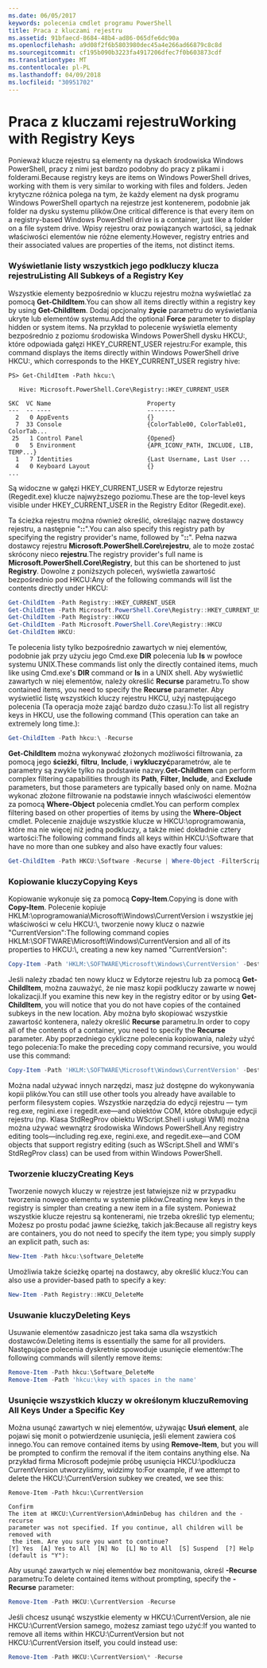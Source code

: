 ```yaml
---
ms.date: 06/05/2017
keywords: polecenia cmdlet programu PowerShell
title: Praca z kluczami rejestru
ms.assetid: 91bfaecd-8684-48b4-ad86-065dfe6dc90a
ms.openlocfilehash: a9d08f2f6b5803980dec45a4e266ad66879c8c8d
ms.sourcegitcommit: cf195b090b3223fa4917206dfec7f0b603873cdf
ms.translationtype: MT
ms.contentlocale: pl-PL
ms.lasthandoff: 04/09/2018
ms.locfileid: "30951702"
---
```

# <a name="working-with-registry-keys"></a><span data-ttu-id="604dd-103">Praca z kluczami rejestru</span><span class="sxs-lookup"><span data-stu-id="604dd-103">Working with Registry Keys</span></span>

<span data-ttu-id="604dd-104">Ponieważ klucze rejestru są elementy na dyskach środowiska Windows PowerShell, pracy z nimi jest bardzo podobny do pracy z plikami i folderami.</span><span class="sxs-lookup"><span data-stu-id="604dd-104">Because registry keys are items on Windows PowerShell drives, working with them is very similar to working with files and folders.</span></span> <span data-ttu-id="604dd-105">Jeden krytyczne różnica polega na tym, że każdy element na dysk programu Windows PowerShell opartych na rejestrze jest kontenerem, podobnie jak folder na dysku systemu plików.</span><span class="sxs-lookup"><span data-stu-id="604dd-105">One critical difference is that every item on a registry-based Windows PowerShell drive is a container, just like a folder on a file system drive.</span></span> <span data-ttu-id="604dd-106">Wpisy rejestru oraz powiązanych wartości, są jednak właściwości elementów nie różne elementy.</span><span class="sxs-lookup"><span data-stu-id="604dd-106">However, registry entries and their associated values are properties of the items, not distinct items.</span></span>

### <a name="listing-all-subkeys-of-a-registry-key"></a><span data-ttu-id="604dd-107">Wyświetlanie listy wszystkich jego podkluczy klucza rejestru</span><span class="sxs-lookup"><span data-stu-id="604dd-107">Listing All Subkeys of a Registry Key</span></span>

<span data-ttu-id="604dd-108">Wszystkie elementy bezpośrednio w kluczu rejestru można wyświetlać za pomocą **Get-ChildItem**.</span><span class="sxs-lookup"><span data-stu-id="604dd-108">You can show all items directly within a registry key by using **Get-ChildItem**.</span></span> <span data-ttu-id="604dd-109">Dodaj opcjonalny **życie** parametru do wyświetlania ukryte lub elementów systemu.</span><span class="sxs-lookup"><span data-stu-id="604dd-109">Add the optional **Force** parameter to display hidden or system items.</span></span> <span data-ttu-id="604dd-110">Na przykład to polecenie wyświetla elementy bezpośrednio z poziomu środowiska Windows PowerShell dysku HKCU:, które odpowiada gałęzi HKEY_CURRENT_USER rejestru:</span><span class="sxs-lookup"><span data-stu-id="604dd-110">For example, this command displays the items directly within Windows PowerShell drive HKCU:, which corresponds to the HKEY_CURRENT_USER registry hive:</span></span>

```
PS> Get-ChildItem -Path hkcu:\

   Hive: Microsoft.PowerShell.Core\Registry::HKEY_CURRENT_USER

SKC  VC Name                           Property
---  -- ----                           --------
  2   0 AppEvents                      {}
  7  33 Console                        {ColorTable00, ColorTable01, ColorTab...
 25   1 Control Panel                  {Opened}
  0   5 Environment                    {APR_ICONV_PATH, INCLUDE, LIB, TEMP...}
  1   7 Identities                     {Last Username, Last User ...
  4   0 Keyboard Layout                {}
...
```

<span data-ttu-id="604dd-111">Są widoczne w gałęzi HKEY_CURRENT_USER w Edytorze rejestru (Regedit.exe) klucze najwyższego poziomu.</span><span class="sxs-lookup"><span data-stu-id="604dd-111">These are the top-level keys visible under HKEY_CURRENT_USER in the Registry Editor (Regedit.exe).</span></span>

<span data-ttu-id="604dd-112">Ta ścieżka rejestru można również określić, określając nazwę dostawcy rejestru, a następnie "**::**".</span><span class="sxs-lookup"><span data-stu-id="604dd-112">You can also specify this registry path by specifying the registry provider's name, followed by "**::**".</span></span> <span data-ttu-id="604dd-113">Pełna nazwa dostawcy rejestru **Microsoft.PowerShell.Core\\rejestru**, ale to może zostać skrócony nieco **rejestru**.</span><span class="sxs-lookup"><span data-stu-id="604dd-113">The registry provider's full name is **Microsoft.PowerShell.Core\\Registry**, but this can be shortened to just **Registry**.</span></span> <span data-ttu-id="604dd-114">Dowolne z poniższych poleceń, wyświetla zawartość bezpośrednio pod HKCU:</span><span class="sxs-lookup"><span data-stu-id="604dd-114">Any of the following commands will list the contents directly under HKCU:</span></span>

```powershell
Get-ChildItem -Path Registry::HKEY_CURRENT_USER
Get-ChildItem -Path Microsoft.PowerShell.Core\Registry::HKEY_CURRENT_USER
Get-ChildItem -Path Registry::HKCU
Get-ChildItem -Path Microsoft.PowerShell.Core\Registry::HKCU
Get-ChildItem HKCU:
```

<span data-ttu-id="604dd-115">Te polecenia listy tylko bezpośrednio zawartych w niej elementów, podobnie jak przy użyciu jego Cmd.exe **DIR** polecenia lub **ls** w powłoce systemu UNIX.</span><span class="sxs-lookup"><span data-stu-id="604dd-115">These commands list only the directly contained items, much like using Cmd.exe's **DIR** command or **ls** in a UNIX shell.</span></span> <span data-ttu-id="604dd-116">Aby wyświetlić zawartych w niej elementów, należy określić **Recurse** parametru.</span><span class="sxs-lookup"><span data-stu-id="604dd-116">To show contained items, you need to specify the **Recurse** parameter.</span></span> <span data-ttu-id="604dd-117">Aby wyświetlić listę wszystkich kluczy rejestru HKCU, użyj następującego polecenia (Ta operacja może zająć bardzo dużo czasu.):</span><span class="sxs-lookup"><span data-stu-id="604dd-117">To list all registry keys in HKCU, use the following command (This operation can take an extremely long time.):</span></span>

```powershell
Get-ChildItem -Path hkcu:\ -Recurse
```

<span data-ttu-id="604dd-118">**Get-ChildItem** można wykonywać złożonych możliwości filtrowania, za pomocą jego **ścieżki**, **filtru**, **Include**, i **wykluczyć**parametrów, ale te parametry są zwykle tylko na podstawie nazwy.</span><span class="sxs-lookup"><span data-stu-id="604dd-118">**Get-ChildItem** can perform complex filtering capabilities through its **Path**, **Filter**, **Include**, and **Exclude** parameters, but those parameters are typically based only on name.</span></span> <span data-ttu-id="604dd-119">Można wykonać złożone filtrowanie na podstawie innych właściwości elementów za pomocą **Where-Object** polecenia cmdlet.</span><span class="sxs-lookup"><span data-stu-id="604dd-119">You can perform complex filtering based on other properties of items by using the **Where-Object** cmdlet.</span></span> <span data-ttu-id="604dd-120">Polecenie znajduje wszystkie klucze w HKCU:\\oprogramowania, które ma nie więcej niż jedną podkluczy, a także mieć dokładnie cztery wartości:</span><span class="sxs-lookup"><span data-stu-id="604dd-120">The following command finds all keys within HKCU:\\Software that have no more than one subkey and also have exactly four values:</span></span>

```powershell
Get-ChildItem -Path HKCU:\Software -Recurse | Where-Object -FilterScript {($_.SubKeyCount -le 1) -and ($_.ValueCount -eq 4) }
```

### <a name="copying-keys"></a><span data-ttu-id="604dd-121">Kopiowanie kluczy</span><span class="sxs-lookup"><span data-stu-id="604dd-121">Copying Keys</span></span>

<span data-ttu-id="604dd-122">Kopiowanie wykonuje się za pomocą **Copy-Item**.</span><span class="sxs-lookup"><span data-stu-id="604dd-122">Copying is done with **Copy-Item**.</span></span> <span data-ttu-id="604dd-123">Polecenie kopiuje HKLM:\\oprogramowania\\Microsoft\\Windows\\CurrentVersion i wszystkie jej właściwości w celu HKCU:\\, tworzenie nowy klucz o nazwie "CurrentVersion":</span><span class="sxs-lookup"><span data-stu-id="604dd-123">The following command copies HKLM:\\SOFTWARE\\Microsoft\\Windows\\CurrentVersion and all of its properties to HKCU:\\, creating a new key named "CurrentVersion":</span></span>

```powershell
Copy-Item -Path 'HKLM:\SOFTWARE\Microsoft\Windows\CurrentVersion' -Destination hkcu:
```

<span data-ttu-id="604dd-124">Jeśli należy zbadać ten nowy klucz w Edytorze rejestru lub za pomocą **Get-ChildItem**, można zauważyć, że nie masz kopii podkluczy zawarte w nowej lokalizacji.</span><span class="sxs-lookup"><span data-stu-id="604dd-124">If you examine this new key in the registry editor or by using **Get-ChildItem**, you will notice that you do not have copies of the contained subkeys in the new location.</span></span> <span data-ttu-id="604dd-125">Aby można było skopiować wszystkie zawartość kontenera, należy określić **Recurse** parametru.</span><span class="sxs-lookup"><span data-stu-id="604dd-125">In order to copy all of the contents of a container, you need to specify the **Recurse** parameter.</span></span> <span data-ttu-id="604dd-126">Aby poprzedniego cykliczne polecenia kopiowania, należy użyć tego polecenia:</span><span class="sxs-lookup"><span data-stu-id="604dd-126">To make the preceding copy command recursive, you would use this command:</span></span>

```powershell
Copy-Item -Path 'HKLM:\SOFTWARE\Microsoft\Windows\CurrentVersion' -Destination hkcu: -Recurse
```

<span data-ttu-id="604dd-127">Można nadal używać innych narzędzi, masz już dostępne do wykonywania kopii plików.</span><span class="sxs-lookup"><span data-stu-id="604dd-127">You can still use other tools you already have available to perform filesystem copies.</span></span> <span data-ttu-id="604dd-128">Wszystkie narzędzia do edycji rejestru — tym reg.exe, regini.exe i regedit.exe—and obiektów COM, które obsługuje edycji rejestru (np. Klasa StdRegProv obiektu WScript.Shell i usługi WMI) można można używać wewnątrz środowiska Windows PowerShell.</span><span class="sxs-lookup"><span data-stu-id="604dd-128">Any registry editing tools—including reg.exe, regini.exe, and regedit.exe—and COM objects that support registry editing (such as WScript.Shell and WMI's StdRegProv class) can be used from within Windows PowerShell.</span></span>

### <a name="creating-keys"></a><span data-ttu-id="604dd-129">Tworzenie kluczy</span><span class="sxs-lookup"><span data-stu-id="604dd-129">Creating Keys</span></span>

<span data-ttu-id="604dd-130">Tworzenie nowych kluczy w rejestrze jest łatwiejsze niż w przypadku tworzenia nowego elementu w systemie plików.</span><span class="sxs-lookup"><span data-stu-id="604dd-130">Creating new keys in the registry is simpler than creating a new item in a file system.</span></span> <span data-ttu-id="604dd-131">Ponieważ wszystkie klucze rejestru są kontenerami, nie trzeba określić typ elementu; Możesz po prostu podać jawne ścieżkę, takich jak:</span><span class="sxs-lookup"><span data-stu-id="604dd-131">Because all registry keys are containers, you do not need to specify the item type; you simply supply an explicit path, such as:</span></span>

```powershell
New-Item -Path hkcu:\software_DeleteMe
```

<span data-ttu-id="604dd-132">Umożliwia także ścieżkę opartej na dostawcy, aby określić klucz:</span><span class="sxs-lookup"><span data-stu-id="604dd-132">You can also use a provider-based path to specify a key:</span></span>

```powershell
New-Item -Path Registry::HKCU_DeleteMe
```

### <a name="deleting-keys"></a><span data-ttu-id="604dd-133">Usuwanie kluczy</span><span class="sxs-lookup"><span data-stu-id="604dd-133">Deleting Keys</span></span>

<span data-ttu-id="604dd-134">Usuwanie elementów zasadniczo jest taka sama dla wszystkich dostawców.</span><span class="sxs-lookup"><span data-stu-id="604dd-134">Deleting items is essentially the same for all providers.</span></span> <span data-ttu-id="604dd-135">Następujące polecenia dyskretnie spowoduje usunięcie elementów:</span><span class="sxs-lookup"><span data-stu-id="604dd-135">The following commands will silently remove items:</span></span>

```powershell
Remove-Item -Path hkcu:\Software_DeleteMe
Remove-Item -Path 'hkcu:\key with spaces in the name'
```

### <a name="removing-all-keys-under-a-specific-key"></a><span data-ttu-id="604dd-136">Usunięcie wszystkich kluczy w określonym kluczu</span><span class="sxs-lookup"><span data-stu-id="604dd-136">Removing All Keys Under a Specific Key</span></span>

<span data-ttu-id="604dd-137">Można usunąć zawartych w niej elementów, używając **Usuń element**, ale pojawi się monit o potwierdzenie usunięcia, jeśli element zawiera coś innego.</span><span class="sxs-lookup"><span data-stu-id="604dd-137">You can remove contained items by using **Remove-Item**, but you will be prompted to confirm the removal if the item contains anything else.</span></span> <span data-ttu-id="604dd-138">Na przykład firma Microsoft podejmie próbę usunięcia HKCU:\\podklucza CurrentVersion utworzyliśmy, widzimy to:</span><span class="sxs-lookup"><span data-stu-id="604dd-138">For example, if we attempt to delete the HKCU:\\CurrentVersion subkey we created, we see this:</span></span>

```
Remove-Item -Path hkcu:\CurrentVersion

Confirm
The item at HKCU:\CurrentVersion\AdminDebug has children and the -recurse
parameter was not specified. If you continue, all children will be removed with
 the item. Are you sure you want to continue?
[Y] Yes  [A] Yes to All  [N] No  [L] No to All  [S] Suspend  [?] Help
(default is "Y"):
```

<span data-ttu-id="604dd-139">Aby usunąć zawartych w niej elementów bez monitowania, określ **-Recurse** parametru:</span><span class="sxs-lookup"><span data-stu-id="604dd-139">To delete contained items without prompting, specify the **-Recurse** parameter:</span></span>

```powershell
Remove-Item -Path HKCU:\CurrentVersion -Recurse
```

<span data-ttu-id="604dd-140">Jeśli chcesz usunąć wszystkie elementy w HKCU:\\CurrentVersion, ale nie HKCU:\\CurrentVersion samego, możesz zamiast tego użyć:</span><span class="sxs-lookup"><span data-stu-id="604dd-140">If you wanted to remove all items within HKCU:\\CurrentVersion but not HKCU:\\CurrentVersion itself, you could instead use:</span></span>

```powershell
Remove-Item -Path HKCU:\CurrentVersion\* -Recurse
```